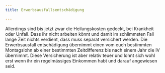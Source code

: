 ```yaml
---
title: Erwerbsausfallsentschädigung

---
```

Allerdings sind bis jetzt zwar die Heilungskosten gedeckt, bei Krankheit oder Unfall. Dass ihr nicht arbeiten könnt und damit im schlimmsten Fall lange Zeit nichts verdient, dass muss separat versichert werden. Die Erwerbsausfall entschädigung übernimmt einen vom euch bestimmten Montagslohn ab einer bestimmten Zeitdifferenz bis nach einem Jahr die IV übernimmt. Diese Versicherung ist aber relativ teuer und lohnt sich wohl erst wenn ihr ein regelmässiges Einkommen habt und darauf angewiesen seid.
